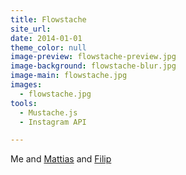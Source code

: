 ```yaml
---
title: Flowstache
site_url: 
date: 2014-01-01
theme_color: null
image-preview: flowstache-preview.jpg
image-background: flowstache-blur.jpg
image-main: flowstache.jpg
images:
  - flowstache.jpg
tools:
  - Mustache.js
  - Instagram API

---
```


Me and <a class="link" href="//kaloja.se">Mattias</a> and <a class="link" href="//filiprundberg.se/">Filip</a>

<!--more-->
